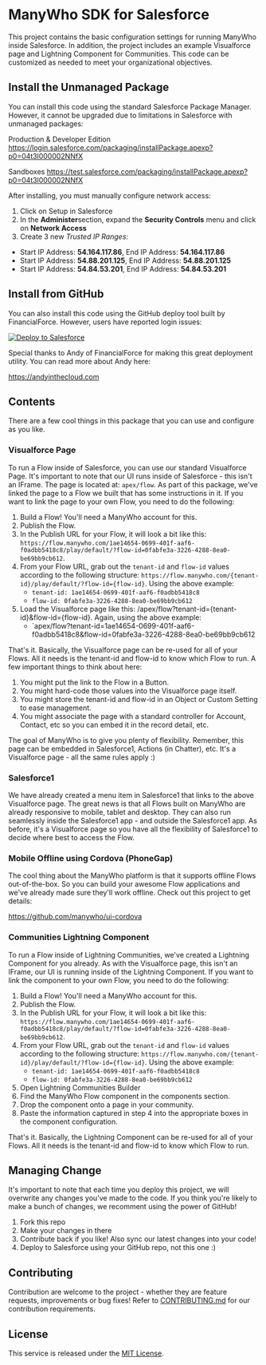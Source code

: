 ManyWho SDK for Salesforce
==========================

This project contains the basic configuration settings for running ManyWho inside Salesforce. In addition, the project includes an example Visualforce page and Lightning Component for Communities. This code can be customized as needed to meet your organizational objectives.

## Install the Unmanaged Package

You can install this code using the standard Salesforce Package Manager. However, it cannot be upgraded due to limitations in Salesforce with unmanaged packages:

Production & Developer Edition
https://login.salesforce.com/packaging/installPackage.apexp?p0=04t3l000002NNfX

Sandboxes
https://test.salesforce.com/packaging/installPackage.apexp?p0=04t3l000002NNfX

After installing, you must manually configure network access:

1. Click on Setup in Salesforce
1. In the **Administer**section, expand the **Security Controls** menu and click on **Network Access**
1. Create 3 new *Trusted IP Ranges*:
  * Start IP Address: **54.164.117.86**, End IP Address: **54.164.117.86**
  * Start IP Address: **54.88.201.125**, End IP Address: **54.88.201.125**
  * Start IP Address: **54.84.53.201**, End IP Address: **54.84.53.201**

## Install from GitHub

You can also install this code using the GitHub deploy tool built by FinancialForce. However, users have reported login issues:

<a href="https://githubsfdeploy.herokuapp.com">
  <img alt="Deploy to Salesforce"
       src="https://raw.githubusercontent.com/afawcett/githubsfdeploy/master/deploy.png">
</a>

Special thanks to Andy of FinancialForce for making this great deployment utility. You can read more about Andy here:

https://andyinthecloud.com

## Contents

There are a few cool things in this package that you can use and configure as you like.


### Visualforce Page

To run a Flow inside of Salesforce, you can use our standard Visualforce Page. It's important to note that our UI runs inside of Salesforce - this isn't an IFrame. The page is located at: `apex/flow`. As part of this package, we've linked the page to a Flow we built that has some instructions in it. If you want to link the page to your own Flow, you need to do the following:

1. Build a Flow! You'll need a ManyWho account for this.
2. Publish the Flow.
3. In the Publish URL for your Flow, it will look a bit like this: `https://flow.manywho.com/1ae14654-0699-401f-aaf6-f0adbb5418c8/play/default/?flow-id=0fabfe3a-3226-4288-8ea0-be69bb9cb612`.
4. From your Flow URL, grab out the `tenant-id` and `flow-id` values according to the following structure: `https://flow.manywho.com/{tenant-id}/play/default/?flow-id={flow-id}`. Using the above example:
    - `tenant-id: 1ae14654-0699-401f-aaf6-f0adbb5418c8`
    - `flow-id: 0fabfe3a-3226-4288-8ea0-be69bb9cb612`
5. Load the Visualforce page like this: /apex/flow?tenant-id={tenant-id}&flow-id={flow-id}. Again, using the above example:
    - `apex/flow?tenant-id=1ae14654-0699-401f-aaf6-f0adbb5418c8&flow-id=0fabfe3a-3226-4288-8ea0-be69bb9cb612

That's it. Basically, the Visualforce page can be re-used for all of your Flows. All it needs is the tenant-id and flow-id to know which Flow to run. A few important things to think about here:

1. You might put the link to the Flow in a Button.
2. You might hard-code those values into the Visualforce page itself.
3. You might store the tenant-id and flow-id in an Object or Custom Setting to ease management.
4. You might associate the page with a standard controller for Account, Contact, etc so you can embed it in the record detail, etc.

The goal of ManyWho is to give you plenty of flexibility. Remember, this page can be embedded in Salesforce1, Actions (in Chatter), etc. It's a Visualforce page - all the same rules apply :)


### Salesforce1

We have already created a menu item in Salesforce1 that links to the above Visualforce page. The great news is that all Flows built on ManyWho are already responsive to mobile, tablet and desktop. They can also run seamlessly inside the Salesforce1 app - and outside the Salesforce1 app. As before, it's a Visualforce page so you have all the flexibility of Salesforce1 to decide where best to access the Flow.


### Mobile Offline using Cordova (PhoneGap)

The cool thing about the ManyWho platform is that it supports offline Flows out-of-the-box. So you can build your awesome Flow applications and we've already made sure they'll work offline. Check out this project to get details:

https://github.com/manywho/ui-cordova


### Communities Lightning Component

To run a Flow inside of Lightning Communities, we've created a Lightning Component for you already. As with the Visualforce page, this isn't an IFrame, our UI is running inside of the Lightning Component. If you want to link the component to your own Flow, you need to do the following:

1. Build a Flow! You'll need a ManyWho account for this.
2. Publish the Flow.
3. In the Publish URL for your Flow, it will look a bit like this: `https://flow.manywho.com/1ae14654-0699-401f-aaf6-f0adbb5418c8/play/default/?flow-id=0fabfe3a-3226-4288-8ea0-be69bb9cb612`.
4. From your Flow URL, grab out the `tenant-id` and `flow-id` values according to the following structure: `https://flow.manywho.com/{tenant-id}/play/default/?flow-id={flow-id}`. Using the above example:
    - `tenant-id: 1ae14654-0699-401f-aaf6-f0adbb5418c8`
    - `flow-id: 0fabfe3a-3226-4288-8ea0-be69bb9cb612`
5. Open Lightning Communities Builder
6. Find the ManyWho Flow component in the components section.
7. Drop the component onto a page in your community.
8. Paste the information captured in step 4 into the appropriate boxes in the component configuration.

That's it. Basically, the Lightning Component can be re-used for all of your Flows. All it needs is the tenant-id and flow-id to know which Flow to run.


## Managing Change

It's important to note that each time you deploy this project, we will overwrite any changes you've made to the code. If you think you're likely to make a bunch of changes, we recomment using the power of GitHub!

1. Fork this repo
2. Make your changes in there
3. Contribute back if you like! Also sync our latest changes into your code!
4. Deploy to Salesforce using your GitHub repo, not this one :)

## Contributing

Contribution are welcome to the project - whether they are feature requests, improvements or bug fixes! Refer to 
[CONTRIBUTING.md](CONTRIBUTING.md) for our contribution requirements.

## License

This service is released under the [MIT License](http://opensource.org/licenses/mit-license.php).
